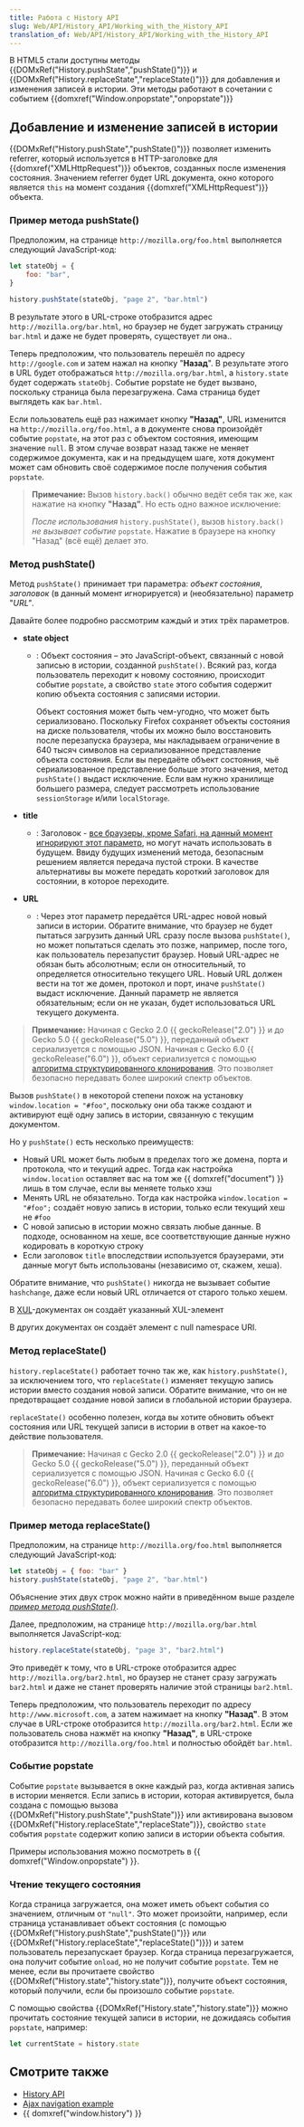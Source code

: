```yaml
---
title: Работа с History API
slug: Web/API/History_API/Working_with_the_History_API
translation_of: Web/API/History_API/Working_with_the_History_API
---
```


В HTML5 стали доступны методы {{DOMxRef("History.pushState","pushState()")}} и {{DOMxRef("History.replaceState","replaceState()")}} для добавления и изменения записей в истории. Эти методы работают в сочетании с событием {{domxref("Window.onpopstate","onpopstate")}}

## Добавление и изменение записей в истории

{{DOMxRef("History.pushState","pushState()")}} позволяет изменить referrer, который используется в HTTP-заголовке для {{domxref("XMLHttpRequest")}} объектов, созданных после изменения состояния. Значением referrer будет URL документа, окно которого является `this` на момент создания {{domxref("XMLHttpRequest")}} объекта.

### Пример метода pushState()

Предположим, на странице `http://mozilla.org/foo.html` выполняется следующий JavaScript-код:

```js
let stateObj = {
    foo: "bar",
}

history.pushState(stateObj, "page 2", "bar.html")
```

В результате этого в URL-строке отобразится адрес `http://mozilla.org/bar.html`, но браузер не будет загружать страницу `bar.html` и даже не будет проверять, существует ли она..

Теперь предположим, что пользователь перешёл по адресу `http://google.com` и затем нажал на кнопку "**Назад**". В результате этого в URL будет отображаться `http://mozilla.org/bar.html`, а `history.state` будет содержать `stateObj`. Событие popstate не будет вызвано, поскольку страница была перезагружена. Сама страница будет выглядеть как `bar.html`.

Если пользователь ещё раз нажимает кнопку **"Назад"**, URL изменится на `http://mozilla.org/foo.html`, а в документе снова произойдёт событие `popstate`, на этот раз с объектом состояния, имеющим значение `null`. В этом случае возврат назад также не меняет содержимое документа, как и на предыдущем шаге, хотя документ может сам обновить своё содержимое после получения события `popstate`.

> **Примечание:** Вызов `history.back()` обычно ведёт себя так же, как нажатие на кнопку **"Назад"**. Но есть одно важное исключение:
>
> _После использования_ `history.pushState()`, вызов `history.back()` _не вызывает событие_ `popstate`. Нажатие в браузере на кнопку "Назад" (всё ещё) делает это.

### Метод pushState()

Метод `pushState()` принимает три параметра: _объект состояния_, _заголовок_ (в данный момент игнорируется) и (необязательно) параметр "_URL"_.

Давайте более подробно рассмотрим каждый и этих трёх параметров.

- **state object**

  - : Объект состояния – это JavaScript-объект, связанный с новой записью в истории, созданной `pushState()`. Всякий раз, когда пользователь переходит к новому состоянию, происходит событие `popstate`, а свойство `state` этого события содержит копию объекта состояния с записями истории.

    Объект состояния может быть чем-угодно, что может быть сериализовано. Поскольку Firefox сохраняет объекты состояния на диске пользователя, чтобы их можно было восстановить после перезапуска браузера, мы накладываем ограничение в 640 тысяч символов на сериализованное представление объекта состояния. Если вы передаёте объект состояния, чьё сериализованное представление больше этого значения, метод `pushState()` выдаст исключение. Если вам нужно хранилище большего размера, следует рассмотреть использование `sessionStorage` и/или `localStorage`.

- **title**
  - : Заголовок - [все браузеры, кроме Safari, на данный момент игнорируют этот параметр](https://github.com/whatwg/html/issues/2174), но могут начать использовать в будущем. Ввиду будущих изменений метода, безопасным решением является передача пустой строки. В качестве альтернативы вы можете передать короткий заголовок для состоянии, в которое переходите.
- **URL**
  - : Через этот параметр передаётся URL-адрес новой новый записи в истории. Обратите внимание, что браузер не будет пытаться загрузить данный URL сразу после вызова `pushState()`, но может попытаться сделать это позже, например, после того, как пользователь перезапустит браузер. Новый URL-адрес не обязан быть абсолютным; если он относительный, то определяется относительно текущего URL. Новый URL должен вести на тот же домен, протокол и порт, иначе `pushState()` выдаст исключение. Данный параметр не является обязательным; если он не указан, будет использоваться URL текущего документа.

> **Примечание:** Начиная с Gecko 2.0 {{ geckoRelease("2.0") }} и до Gecko 5.0 {{ geckoRelease("5.0") }}, переданный объект сериализуется с помощью JSON. Начиная с Gecko 6.0 {{ geckoRelease("6.0") }}, объект сериализуется с помощью [алгоритма структурированного клонирования](/en/DOM/The_structured_clone_algorithm). Это позволяет безопасно передавать более широкий спектр объектов.

Вызов `pushState()` в некоторой степени похож на установку `window.location = "#foo"`, поскольку они оба также создают и активируют ещё одну запись в истории, связанную с текущим документом.

Но у `pushState()` есть несколько преимуществ:

- Новый URL может быть любым в пределах того же домена, порта и протокола, что и текущий адрес. Тогда как настройка `window.location` оставляет вас на том же {{ domxref("document") }} лишь в том случае, если вы меняете только хэш
- Менять URL не обязательно. Тогда как настройка `window.location = "#foo";` создаёт новую запись в истории, только если текущий хеш не `#foo`
- С новой записью в истории можно связать любые данные. В подходе, основанном на хеше, все соответствующие данные нужно кодировать в короткую строку
- Если заголовок `title` впоследствии используется браузерами, эти данные могут быть использованы (независимо от, скажем, хеша).

Обратите внимание, что `pushState()` никогда не вызывает событие `hashchange`, даже если новый URL отличается от старого только хешем.

В [XUL](/ru/docs/Mozilla/Tech/XUL)-документах он создаёт указанный XUL-элемент

В других документах он создаёт элемент с null namespace URI.

### Метод replaceState()

`history.replaceState()` работает точно так же, как `history.pushState()`, за исключением того, что `replaceState()` изменяет текущую запись истории вместо создания новой записи. Обратите внимание, что он не предотвращает создание новой записи в глобальной истории браузера.

`replaceState()` особенно полезен, когда вы хотите обновить объект состояния или URL текущей записи в истории в ответ на какое-то действие пользователя.

> **Примечание:** Начиная с Gecko 2.0 {{ geckoRelease("2.0") }} и до Gecko 5.0 {{ geckoRelease("5.0") }}, переданный объект сериализуется с помощью JSON. Начиная с Gecko 6.0 {{ geckoRelease("6.0") }}, объект сериализуется с помощью [алгоритма структурированного клонирования](/en/DOM/The_structured_clone_algorithm). Это позволяет безопасно передавать более широкий спектр объектов.

### Пример метода replaceState()

Предположим, на странице `http://mozilla.org/foo.html` выполняется следующий JavaScript-код:

```js
let stateObj = { foo: "bar" }
history.pushState(stateObj, "page 2", "bar.html")
```

Объяснение этих двух строк можно найти в приведённом выше разделе _[пример метода pushState()](#Example_of_pushState_method)_.

Далее, предположим, на странице `http://mozilla.org/bar.html` выполняется JavaScript-код:

```js
history.replaceState(stateObj, "page 3", "bar2.html")
```

Это приведёт к тому, что в URL-строке отобразится адрес `http://mozilla.org/bar2.html`, но браузер не станет сразу загружать `bar2.html` и даже не станет проверять наличие этой страницы `bar2.html`.

Теперь предположим, что пользователь переходит по адресу `http://www.microsoft.com`, а затем нажимает на кнопку **"Назад"**. В этом случае в URL-строке отобразится `http://mozilla.org/bar2.html`. Если же пользователь снова нажмёт на кнопку **"Назад"**, в URL-строке отобразится `http://mozilla.org/foo.html` и полностью обойдёт `bar.html`.

### Событие popstate

Событие `popstate` вызывается в окне каждый раз, когда активная запись в истории меняется. Если запись в истории, которая активируется, была создана с помощью вызова {{DOMxRef("History.pushState","pushState")}} или активирована вызовом {{DOMxRef("History.replaceState","replaceState")}}, свойство `state` события `popstate` содержит копию записи в истории объекта события.

Примеры использования можно посмотреть в {{ domxref("Window.onpopstate") }}.

### Чтение текущего состояния

Когда страница загружается, она может иметь объект события со значением, отличным от `"null"`. Это может произойти, например, если страница устанавливает объект состояния (с помощью {{DOMxRef("History.pushState","pushState()")}} или {{DOMxRef("History.replaceState","replaceState()")}}) и затем пользователь перезапускает браузер. Когда страница перезагружается, она получит событие `onload`, но не получит событие `popstate`. Тем не менее, если вы прочитаете свойство {{DOMxRef("History.state","history.state")}}, получите объект состояния, который получили, если бы произошло событие `popstate`.

С помощью свойства {{DOMxRef("History.state","history.state")}} можно прочитать состояние текущей записи в истории, не дожидаясь события `popstate`, например:

```js
let currentState = history.state
```

## Смотрите также

- [History API](/ru/docs/Web/API/History_API)
- [Ajax navigation example](/ru/docs/Web/API/History_API/Example)
- {{ domxref("window.history") }}
